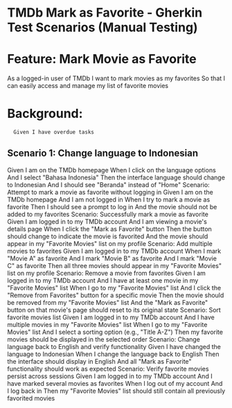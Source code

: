 # TMDb Mark as Favorite - Gherkin Test Scenarios (Manual Testing)
# Feature: Mark Movie as Favorite 
As a logged-in user of TMDb
I want to mark movies as my favorites
So that I can easily access and manage my list of favorite movies

#    Background:
      Given I have overdue tasks

## Scenario 1: Change language to Indonesian
Given I am on the TMDb homepage
When I click on the language options
And I select "Bahasa Indonesia"
Then the interface language should change to Indonesian
And I should see "Beranda" instead of "Home"
Scenario: Attempt to mark a movie as favorite without logging in
Given I am on the TMDb homepage
And I am not logged in
When I try to mark a movie as favorite
Then I should see a prompt to log in
And the movie should not be added to my favorites
Scenario: Successfully mark a movie as favorite
Given I am logged in to my TMDb account
And I am viewing a movie's details page
When I click the "Mark as Favorite" button
Then the button should change to indicate the movie is favorited
And the movie should appear in my "Favorite Movies" list on my profile
Scenario: Add multiple movies to favorites
Given I am logged in to my TMDb account
When I mark "Movie A" as favorite
And I mark "Movie B" as favorite
And I mark "Movie C" as favorite
Then all three movies should appear in my "Favorite Movies" list on my profile
Scenario: Remove a movie from favorites
Given I am logged in to my TMDb account
And I have at least one movie in my "Favorite Movies" list
When I go to my "Favorite Movies" list
And I click the "Remove from Favorites" button for a specific movie
Then the movie should be removed from my "Favorite Movies" list
And the "Mark as Favorite" button on that movie's page should reset to its original state
Scenario: Sort favorite movies list
Given I am logged in to my TMDb account
And I have multiple movies in my "Favorite Movies" list
When I go to my "Favorite Movies" list
And I select a sorting option (e.g., "Title A-Z")
Then my favorite movies should be displayed in the selected order
Scenario: Change language back to English and verify functionality
Given I have changed the language to Indonesian
When I change the language back to English
Then the interface should display in English
And all "Mark as Favorite" functionality should work as expected
Scenario: Verify favorite movies persist across sessions
Given I am logged in to my TMDb account
And I have marked several movies as favorites
When I log out of my account
And I log back in
Then my "Favorite Movies" list should still contain all previously favorited movies
